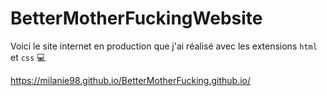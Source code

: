 # BetterMotherFuckingWebsite

Voici le site internet en production que j'ai réalisé avec les extensions ```html``` et ```css``` :computer:

https://milanie98.github.io/BetterMotherFucking.github.io/

